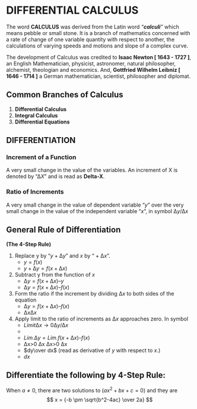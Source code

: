 # DIFFERENTIAL CALCULUS
The word __CALCULUS__ was derived from the Latin word _“__calculi__”_ which means pebble or small stone. It is a branch of mathematics concerned with a rate of change of one variable quantity with respect to another, the calculations of varying speeds and motions and slope of a complex curve.

The development of Calculus was credited to __Isaac Newton [ 1643 - 1727 ]__, an English Mathematician, physicist, astronomer, natural philosopher, alchemist, theologian and economics. And, __Gottfried Wilhelm Leibniz [ 1646 - 1714 ]__ a German mathematician, scientist, philosopher and diplomat.

## Common Branches of Calculus
1. __Differential Calculus__
2. __Integral Calculus__
3. __Differential Equations__

## __DIFFERENTIATION__
### Increment of a Function
A very small change in the value of the variables. An increment of X is denoted by “$∆X$” and is read as __Delta-X__.

### Ratio of Increments
A very small change in the value of dependent variable “$y$” over the very small change in the value of the independent variable “$x$”, in symbol $∆y/∆x$

## General Rule of Differentiation
  __(The 4-Step Rule)__
1. Replace y by “$y + ∆y$” and $x$ by “ + $∆x$”.
    - $y = f(x)$
    - $y+ ∆y = f(x + ∆x)$
2. Subtract y from the function of $x$
    - $∆y = f(x + ∆x) – y$
    - $∆y = f(x + ∆x) – f(x)$
3. Form the ratio if the increment by dividing $∆x$ to both sides of the equation
    - $∆y  = f(x+∆x) – f(x)$
    - $∆x ∆x$
4. Apply limit to the ratio of increments as $∆x$ approaches zero. In symbol
    - $Limit ∆x→0  ∆y/∆x$
    - 
    - $Lim.      ∆y = Lim.    f(x+∆x) – f(x)$
    - ∆x>0       ∆x     ∆x>0            ∆x
    - $dy\over dx$ (read as derivative of $y$ with respect to $x$.)
    - $dx$

## Differentiate the following by 4-Step Rule:


When $a \ne 0$, there are two solutions to $(ax^2 + bx + c = 0)$ and they are 
$$ x = {-b \pm \sqrt{b^2-4ac} \over 2a} $$




